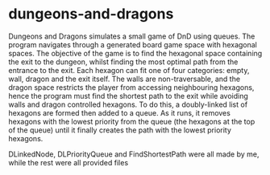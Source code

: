 # dungeons-and-dragons
Dungeons and Dragons simulates a small game of DnD using queues. The program navigates through a generated board game space with hexagonal spaces. The objective of the game is to find the hexagonal space containing the exit to the dungeon, whilst finding the most optimal path from the entrance to the exit. Each hexagon can fit one of four categories: empty, wall, dragon and the exit itself. The walls are non-traversable, and the dragon space restricts the player from accessing neighbouring hexagons, hence the program must find the shortest path to the exit while avoiding walls and dragon controlled hexagons. To do this, a doubly-linked list of hexagons are formed then added to a queue. As it runs, it removes hexagons with the lowest priority from the queue (the hexagons at the top of the queue) until it finally creates the path with the lowest priority hexagons.

DLinkedNode, DLPriorityQueue and FindShortestPath were all made by me, while the rest were all provided files
